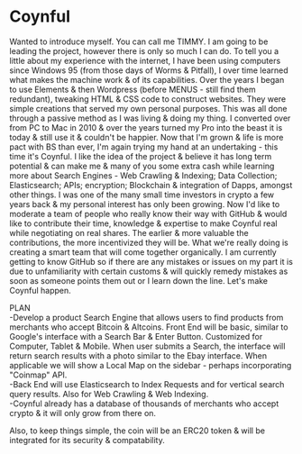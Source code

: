 # Coynful
Wanted to introduce myself. You can call me TIMMY. I am going to be leading the project, however there is only so much I can do. To tell you a little about my experience with the internet, I have been using computers since Windows 95 (from those days of Worms & Pitfall), I over time learned what makes the machine work & of its capabilities. Over the years I began to use Elements & then Wordpress (before MENUS - still find them redundant), tweaking HTML & CSS code to construct websites. They were simple creations that served my own personal purposes. This was all done through a passive method as I was living & doing my thing. I converted over from PC to Mac in 2010 & over the years turned my Pro into the beast it is today & still use it & couldn't be happier. Now that I'm grown & life is more pact with BS than ever, I'm again trying my hand at an undertaking - this time it's Coynful. I like the idea of the project & believe it has long term potential & can make me & many of you some extra cash while learning more about Search Engines - Web Crawling & Indexing; Data Collection; Elasticsearch; APIs; encryption; Blockchain & integration of Dapps, amongst other things. I was one of the many small time investors in crypto a few years back & my personal interest has only been growing. Now I'd like to moderate a team of people who really know their way with GitHub & would like to contribute their time, knowledge & expertise to make Coynful real while negotiating on real shares. The earlier & more valuable the contributions, the more incentivized they will be. What we're really doing is creating a smart team that will come together organically. I am currently getting to know GitHub so if there are any mistakes or issues on my part it is due to unfamiliarity with certain customs & will quickly remedy mistakes as soon as someone points them out or I learn down the line. Let's make Coynful happen.
<p>PLAN 
<br>-Develop a product Search Engine that allows users to find products from merchants who accept Bitcoin & Altcoins. Front End will be basic, similar to Google's interface with a Search Bar & Enter Button. Customized for Computer, Tablet & Mobile. When user submits a Search, the interface will return search results with a photo similar to the Ebay interface. When applicable we will show a Local Map on the sidebar - perhaps incorporating "Coinmap" API.
<br>-Back End will use Elasticsearch to Index Requests and for vertical search query results. Also for Web Crawling & Web Indexing. 
<br>-Coynful already has a database of thousands of merchants who accept crypto & it will only grow from there on.
<p>Also, to keep things simple, the coin will be an ERC20 token & will be integrated for its security & compatability.
